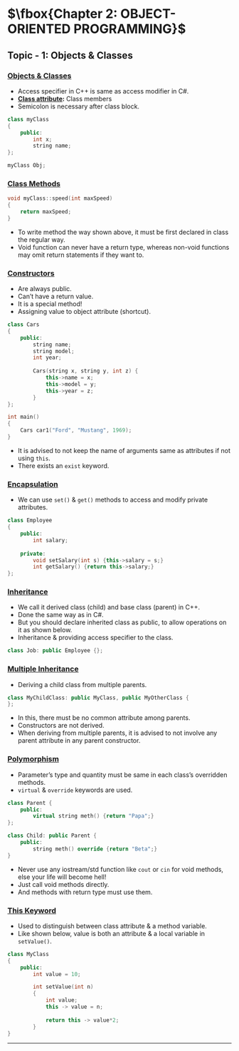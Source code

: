 # $\fbox{Chapter 2: OBJECT-ORIENTED PROGRAMMING}$





## **Topic - 1: Objects & Classes**

### <u>Objects & Classes</u>

- Access specifier in C++ is same as access modifier in C#.
- **<u>Class attribute</u>:** Class members
- Semicolon is necessary after class block.

```cpp
class myClass
{
	public:
		int x;
		string name;
};

myClass Obj;
```


### <u>Class Methods</u>

```cpp
void myClass::speed(int maxSpeed)
{
	return maxSpeed;
}
```

- To write method the way shown above, it must be first declared in class the regular way.
- Void function can never have a return type, whereas non-void functions may omit return statements if they want to.


### <u>Constructors</u>

- Are always public.
- Can’t have a return value.
- It is a special method!
- Assigning value to object attribute (shortcut).

```cpp
class Cars
{
	public:
		string name;
		string model;
		int year;
		
		Cars(string x, string y, int z) {
			this->name = x;
			this->model = y;
			this->year = z;
		}
};

int main()
{
	Cars car1("Ford", "Mustang", 1969);
}
```

- It is advised to not keep the name of arguments same as attributes if not using `this`.
- There exists an `exist` keyword.


### <u>Encapsulation</u>

- We can use `set()` & `get()` methods to access and modify private attributes.

```cpp
class Employee
{
	public:
		int salary;
	
	private:
		void setSalary(int s) {this->salary = s;}
		int getSalary() {return this->salary;}
};
```


### <u>Inheritance</u>

- We call it derived class (child) and base class (parent) in C++.
- Done the same way as in C#.
- But you should declare inherited class as public, to allow operations on it as shown below.
- Inheritance & providing access specifier to the class.

```cpp
class Job: public Employee {};
```


### <u>Multiple Inheritance</u>

- Deriving a child class from multiple parents.

```cpp
class MyChildClass: public MyClass, public MyOtherClass {
};
```

- In this, there must be no common attribute among parents.
- Constructors are not derived.
- When deriving from multiple parents, it is advised to not involve any parent attribute in any parent constructor.


### <u>Polymorphism</u>

- Parameter’s type and quantity must be same in each class’s overridden methods.
- `virtual` & `override` keywords are used.

```cpp
class Parent {
	public:
		virtual string meth() {return "Papa";}
};

class Child: public Parent {
	public:
		string meth() override {return "Beta";}
}
```

- Never use any iostream/std function like `cout` or `cin` for void methods, else your life will become hell!
- Just call void methods directly.
- And methods with return type must use them.


### <u>This Keyword</u>

- Used to distinguish between class attribute & a method variable.
- Like shown below, value is both an attribute & a local variable in `setValue()`.

```cpp
class MyClass
{
	public:
		int value = 10;

		int setValue(int n)
		{
			int value;
			this -> value = n;
			
			return this -> value*2;
		}
}
```

---
